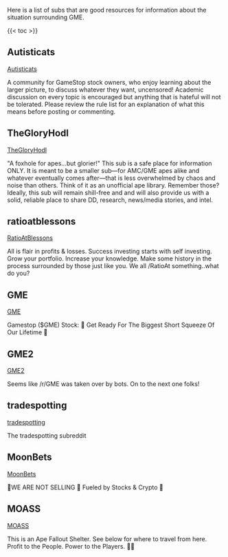 Here is a list of subs that are good resources for information about the situation surrounding GME.


{{< toc >}}

## Autisticats

[Autisticats](https://www.reddit.com/r/Autisticats/)

A community for GameStop stock owners, who enjoy learning about the larger picture, to discuss whatever they want, uncensored! Academic discussion on every topic is encouraged but anything that is hateful will not be tolerated. Please review the rule list for an explanation of what this means before posting or commenting.

## TheGloryHodl

[TheGloryHodl](https://www.reddit.com/r/TheGloryHodl/)

"A foxhole for apes...but glorier!" This sub is a safe place for information ONLY. It is meant to be a smaller sub—for AMC/GME apes alike and whatever eventually comes after—that is less overwhelmed by chaos and noise than others. Think of it as an unofficial ape library. Remember those? Ideally, this sub will remain shill-free and and will also provide us with a solid, reliable place to share DD, research, news/media stories, and intel.

## ratioatblessons

[RatioAtBlessons](https://www.reddit.com/r/ratioatblessons/)

All is flair in profits & losses. Success investing starts with self investing. Grow your portfolio. Increase your knowledge. Make some history in the process surrounded by those just like you. We all /RatioAt something..what do you?

## GME

[GME](https://www.reddit.com/r/GME/)

Gamestop ($GME) Stock: 🚀 Get Ready For The Biggest Short Squeeze Of Our Lifetime 🚀

## GME2

[GME2](https://www.reddit.com/r/GME2/)

Seems like /r/GME was taken over by bots. On to the next one folks!

## tradespotting

[tradespotting](https://www.reddit.com/r/tradespotting/)

The tradespotting subreddit

## MoonBets

[MoonBets](https://www.reddit.com/r/MoonBets/)

💎WE ARE NOT SELLING 💎 Fueled by Stocks & Crypto 🚀

## MOASS

[MOASS](https://www.reddit.com/r/MOASS/)

This is an Ape Fallout Shelter. See below for where to travel from here. Profit to the People. Power to the Players. 💎✊
